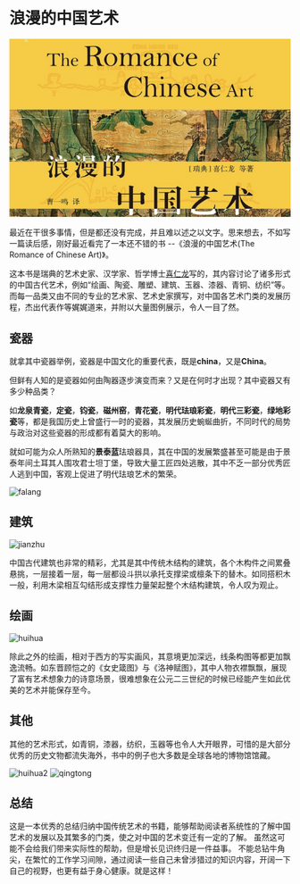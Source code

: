 # 浪漫的中国艺术

[tag]:阅读|读后感
[create]:2023-11-21

![the-romance-of-chinese-art](../images/the-roumance-of-chinese-art.png)

最近在干很多事情，但是都还没有完成，并且难以述之以文字。思来想去，不如写一篇读后感，刚好最近看完了一本还不错的书 --《浪漫的中国艺术(The Romance of Chinese Art)》。

这本书是瑞典的艺术史家、汉学家、哲学博士[喜仁龙](https://book.douban.com/subject_search?search_text=%E5%96%9C%E4%BB%81%E9%BE%99%20%E7%AD%89)写的，其内容讨论了诸多形式的中国古代艺术，例如“绘画、陶瓷、雕塑、建筑、玉器、漆器、青铜、纺织”等。而每一品类又由不同的专业的艺术家、艺术史家撰写，对中国各艺术门类的发展历程，杰出代表作等娓娓道来，并附以大量图例展示，令人一目了然。

## 瓷器

就拿其中瓷器举例，瓷器是中国文化的重要代表，既是**china**，又是**China**。

但鲜有人知的是瓷器如何由陶器逐步演变而来？又是在何时才出现？其中瓷器又有多少种品类？

如**龙泉青瓷**，**定瓷**，**钧瓷**，**磁州窑**，**青花瓷**，**明代珐琅彩瓷**，**明代三彩瓷**，**绿地彩瓷**等，都是我国历史上曾盛行一时的瓷器，其发展历史蜿蜒曲折，不同时代的局势与政治对这些瓷器的形成都有着莫大的影响。

就如可能为众人所熟知的**景泰蓝**珐琅器具，其在中国的发展繁盛甚至可能是由于景泰年间土耳其人围攻君士坦丁堡，导致大量工匠四处逃散，其中不乏一部分优秀匠人逃到中国，客观上促进了明代珐琅艺术的繁荣。

![falang](../images/falang.jpg)

## 建筑

![jianzhu](../images/jianzhu.jpg)

中国古代建筑也非常的精彩，尤其是其中传统木结构的建筑，各个木构件之间累叠悬挑，一层接着一层，每一层都设斗拱以承托支撑梁或檩条下的替木。如同搭积木一般，利用木梁相互勾结形成支撑性力量架起整个木结构建筑，令人叹为观止。

## 绘画

![huihua](../images/huihua.jpg)

除此之外的绘画，相对于西方的写实画风，其意境更加深远，线条构图等都更加飘逸流畅。如东晋顾恺之的《女史箴图》与《洛神赋图》，其中人物衣襟飘飘，展现了富有艺术想象力的诗意场景，很难想象在公元二三世纪的时候已经能产生如此优美的艺术并能保存至今。

## 其他

其他的艺术形式，如青铜，漆器，纺织，玉器等也令人大开眼界，可惜的是大部分优秀的历史文物都流失海外，书中的例子也大多数是全球各地的博物馆馆藏。

![huihua2](../images/huihua2.jpg)
![qingtong](../images/qingtong.jpg)

## 总结

这是一本优秀的总结归纳中国传统艺术的书籍，能够帮助阅读者系统性的了解中国艺术的发展以及其繁多的门类，使之对中国的艺术变迁有一定的了解。
虽然这可能不会给我们带来实际性的帮助，但是增长见识终归是一件益事。
不能总钻牛角尖，在繁忙的工作学习间隙，通过阅读一些自己未曾涉猎过的知识内容，开阔一下自己的视野，也更有益于身心健康。就是这样！
